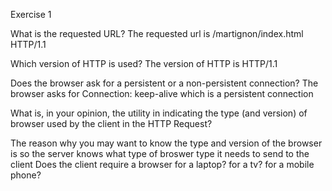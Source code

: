 
Exercise 1 

What is the requested URL?
The requested url is /martignon/index.html HTTP/1.1

Which version of HTTP is used?
The version of HTTP is HTTP/1.1


Does the browser ask for a persistent or a non-persistent connection?
The browser asks for Connection: keep-alive which is a persistent connection

What is, in your opinion, the utility in indicating the type (and version) of browser used by the client in the HTTP Request?

The reason why you may want to know the type and version of the browser is so
the server knows what type of broswer type it needs to send to the client
Does the client require a browser for a laptop? for a tv? for a mobile phone?
